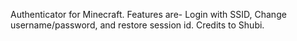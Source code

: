 Authenticator for Minecraft. Features are- Login with SSID, Change username/password, and restore session id. Credits to Shubi.
